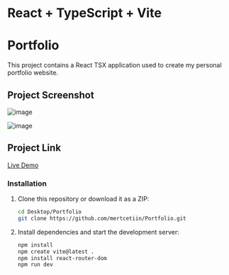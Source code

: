 # React + TypeScript + Vite

# Portfolio

This project contains a React TSX application used to create my personal portfolio website.

## Project Screenshot

![image]()

![image]()


## Project Link

[Live Demo](https://portfolio-mertcetiin.vercel.app)


### Installation

1. Clone this repository or download it as a ZIP:

   ```bash
   cd Desktop/Portfolio
   git clone https://github.com/mertcetiin/Portfolio.git

2. Install dependencies and start the development server:

   ```bash
   npm install
   npm create vite@latest .
   npm install react-router-dom
   npm run dev
